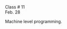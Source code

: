 <div class="lecture2">

<div class="column_date">
<p markdown="block">

Class # 11 <br> 
Feb. 28  

</p>
</div>

<div class="column_materials">
<p markdown="block">

Machine level programming. 


</p>
</div>

<div class="column_assign">
<p markdown="block">



</p>
</div>

</div>
